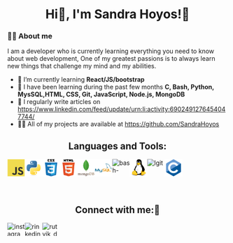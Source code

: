 <h1 align="center">Hi👋, I'm Sandra Hoyos!🌺</h1>

<h3> 👩🏻  About me </h3>

I am a developer who is currently learning everything you need to know about web development,
One of my greatest passions is to always learn new things that challenge my mind and my abilities.

- 🌱  I’m currently learning **React/JS/bootstrap**
- 💬  I have been learning during the past few months **C, Bash, Python, MysSQL,HTML, CSS, Git, JavaScript, Node.js, MongoDB** 
- 📝  I regularly write articles on  https://www.linkedin.com/feed/update/urn:li:activity:6902491276454047744/
- 👨‍💻  All of my projects are available at https://github.com/SandraHoyos


<h2 align="center">Languages and Tools:</h2>
<p align="left">
<img src="https://raw.githubusercontent.com/devicons/devicon/master/icons/c/c-original.svg" alt="c" width="40" height="40" />

<img align="left" src="https://raw.githubusercontent.com/devicons/devicon/master/icons/javascript/javascript-original.svg" alt="javascript" width="40" height="40" /> 

<img align="left" src="https://raw.githubusercontent.com/devicons/devicon/master/icons/python/python-original.svg" alt="python" width="40" height="40" />

<img align="left" src="https://raw.githubusercontent.com/devicons/devicon/master/icons/css3/css3-original-wordmark.svg" alt="pcss3" width="40" height="40" />

<img align="left" src="https://raw.githubusercontent.com/devicons/devicon/master/icons/html5/html5-original-wordmark.svg" alt="html5" width="40" height="40" />

<img align="left" src="https://raw.githubusercontent.com/devicons/devicon/master/icons/mongodb/mongodb-original-wordmark.svg" alt="mongodb" width="40" height="40" />

<img align="left" src="https://raw.githubusercontent.com/devicons/devicon/master/icons/mysql/mysql-original-wordmark.svg" alt="mysql" width="40" height="40" />

<img align="left" src="https://www.vectorlogo.zone/logos/gnu_bash/gnu_bash-icon.svg" alt="bash-" width="40" height="40" />

<img align="left" src="https://raw.githubusercontent.com/devicons/devicon/master/icons/linux/linux-original.svg" alt="linux" width="40" height="40" />

<img align="left" src="https://www.vectorlogo.zone/logos/git-scm/git-scm-icon.svg" alt="lgit" width="40" height="40" />
</p><br>

<h2 align="center">Connect with me:👥 </h2>
<p align="left">
<a href="https://instagram.com/shandy224?utm_medium=copy_link" target="blank"><img align="left"  src="https://cdn.jsdelivr.net/npm/simple-icons@3.0.1/icons/instagram.svg" alt="instagram" height="30" width="40" /></a>

<a href="https://www.linkedin.com/in/sandralorenahoyos/" target="blank"><img 
align="left" src="https://cdn.jsdelivr.net/npm/simple-icons@3.0.1/icons/linkedin.svg" alt="rinkedin" height="30" width="40" /></a>

<a href="https://twitter.com/Sandra74398130" target="blank"><img 
align="left" src="https://cdn.jsdelivr.net/npm/simple-icons@v3/icons/twitter.svg" alt="rutvik_dev.desg" height="30" width="40" /></a>
</p>




